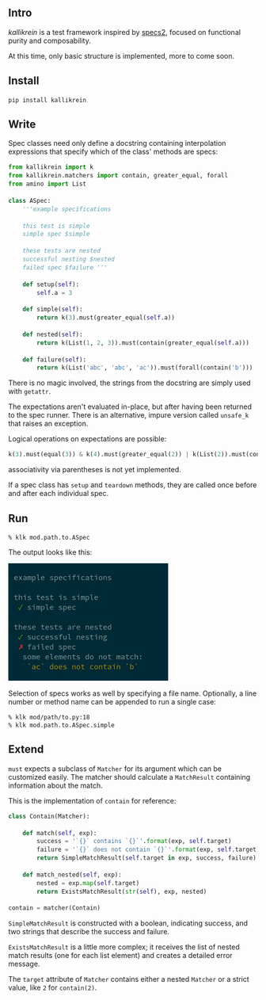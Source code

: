 ## Intro
_kallikrein_ is a test framework inspired by [specs2], focused on functional
purity and composability.

At this time, only basic structure is implemented, more to come soon.

## Install
```
pip install kallikrein
```

## Write
Spec classes need only define a docstring containing interpolation expressions
that specify which of the class' methods are specs:

```python
from kallikrein import k
from kallikrein.matchers import contain, greater_equal, forall
from amino import List

class ASpec:
    '''example specifications

    this test is simple
    simple spec $simple

    these tests are nested
    successful nesting $nested
    failed spec $failure '''

    def setup(self):
        self.a = 3

    def simple(self):
        return k(3).must(greater_equal(self.a))

    def nested(self):
        return k(List(1, 2, 3)).must(contain(greater_equal(self.a)))

    def failure(self):
        return k(List('abc', 'abc', 'ac')).must(forall(contain('b')))
```

There is no magic involved, the strings from the docstring are simply used with
`getattr`.

The expectations aren't evaluated in-place, but after having been returned to
the spec runner. There is an alternative, impure version called `unsafe_k` that
raises an exception.

Logical operations on expectations are possible:
```python
k(3).must(equal(3)) & k(4).must(greater_equal(2)) | k(List(2)).must(contain(2))
```
associativity via parentheses is not yet implemented.

If a spec class has `setup` and `teardown` methods, they are called once before
and after each individual spec.

## Run
```
% klk mod.path.to.ASpec
```
The output looks like this:

![output](img/output.jpg)

Selection of specs works as well by specifying a file name.
Optionally, a line number or method name can be appended to run a single case:

```
% klk mod/path/to.py:18
% klk mod.path.to.ASpec.simple
```

## Extend
`must` expects a subclass of `Matcher` for its argument which can be
customized easily. The matcher should calculate a `MatchResult` containing
information about the match.

This is the implementation of `contain` for reference:

```python
class Contain(Matcher):

    def match(self, exp):
        success = '`{}` contains `{}`'.format(exp, self.target)
        failure = '`{}` does not contain `{}`'.format(exp, self.target)
        return SimpleMatchResult(self.target in exp, success, failure)

    def match_nested(self, exp):
        nested = exp.map(self.target)
        return ExistsMatchResult(str(self), exp, nested)

contain = matcher(Contain)
```
`SimpleMatchResult` is constructed with a boolean, indicating success, and two
strings that describe the success and failure.

`ExistsMatchResult` is a little more complex; it receives the list of nested
match results (one for each list element) and creates a detailed error
message.

The `target` attribute of `Matcher` contains either a nested `Matcher` or a
strict value, like `2` for `contain(2)`.

[specs2]: https://github.com/etorreborre/specs2
